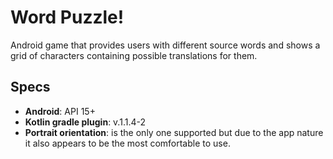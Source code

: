 Word Puzzle!
=============

Android game that provides users with different source words and shows a grid of characters containing
possible translations for them.

Specs
-------
- __Android__: API 15+
- __Kotlin gradle plugin__: v.1.1.4-2
- __Portrait orientation__: is the only one supported but due to the app nature it also appears to be the most comfortable to use.


